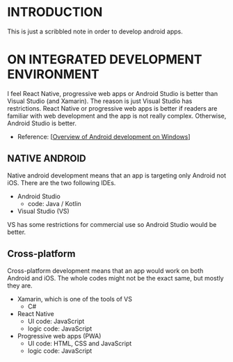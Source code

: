 # INTRODUCTION
This is just a scribbled note in order to develop android apps.

# ON INTEGRATED DEVELOPMENT ENVIRONMENT
I feel React Native, progressive web apps or Android Studio is better than Visual Studio (and Xamarin). The reason is just Visual Studio has restrictions. React Native or progressive web apps is better if readers are familiar with web development and the app is not really complex. Otherwise, Android Studio is better.

- Reference: [[Overview of Android development on Windows](https://learn.microsoft.com/ja-jp/windows/android/overview)]

## NATIVE ANDROID
Native android development means that an app is targeting only Android not iOS. There are the two following IDEs.

- Android Studio
    - code: Java / Kotlin
- Visual Studio (VS)

VS has some restrictions for commercial use so Android Studio would be better.

## Cross-platform
Cross-platform development means that an app would work on both Android and iOS. The whole codes might not be the exact same, but mostly they are.

- Xamarin, which is one of the tools of VS
    - C#
- React Native
    - UI code: JavaScript
    - logic code: JavaScript
- Progressive web apps (PWA)
    - UI code: HTML, CSS and JavaScript
    - logic code: JavaScript
